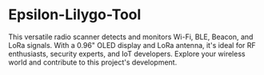 # Epsilon-Lilygo-Tool
This versatile radio scanner detects and monitors Wi-Fi, BLE, Beacon, and LoRa signals. With a 0.96" OLED display and LoRa antenna, it's ideal for RF enthusiasts, security experts, and IoT developers. Explore your wireless world and contribute to this project's development.

